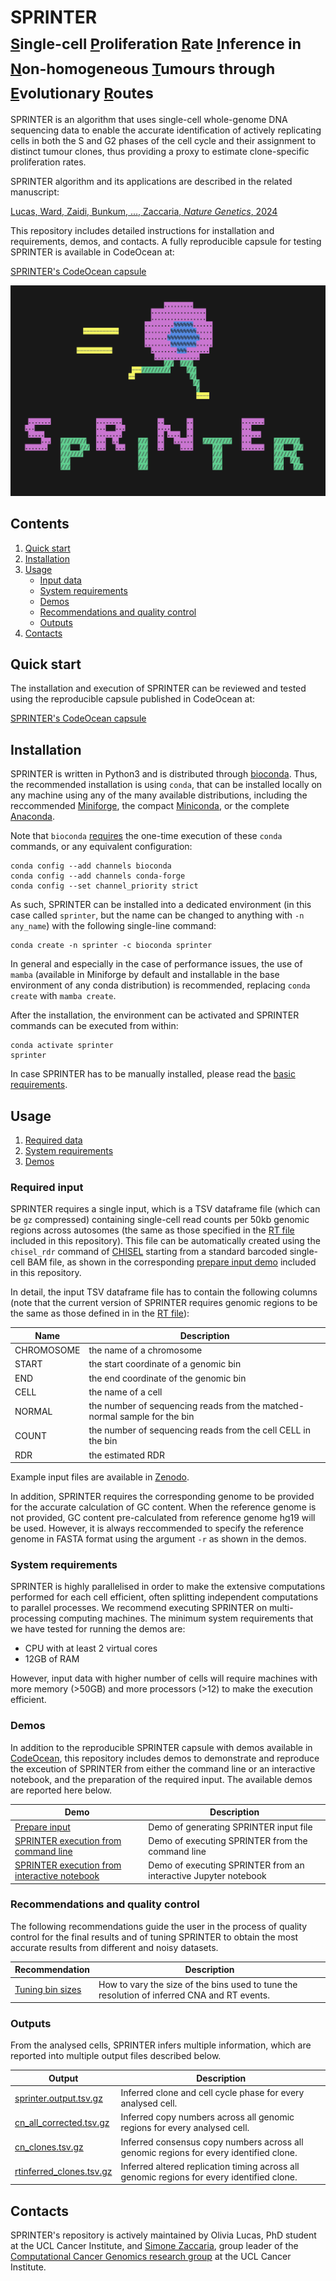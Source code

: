 # SPRINTER <br/> <sub><u>S</u>ingle-cell <u>P</u>roliferation <u>R</u>ate <u>I</u>nference in <u>N</u>on-homogeneous <u>T</u>umours through <u>E</u>volutionary <u>R</u>outes</sub> #

SPRINTER is an algorithm that uses single-cell whole-genome DNA sequencing data to enable the accurate identification of actively replicating cells in both the S and G2 phases of the cell cycle and their assignment to distinct tumour clones, thus providing a proxy to estimate clone-specific proliferation rates.

SPRINTER algorithm and its applications are described in the related manuscript:

[Lucas, Ward, Zaidi, Bunkum, ..., Zaccaria, *Nature Genetics*, 2024](https://doi.org/10.1038/s41588-024-01989-z)

This repository includes detailed instructions for installation and requirements, demos, and contacts.
A fully reproducible capsule for testing SPRINTER is available in CodeOcean at:

[SPRINTER's CodeOcean capsule](https://doi.org/10.24433/CO.4888914.v1)

![SPRINTER logo](doc/sprinter_logo.png)

## Contents ##

1. [Quick start](#quick)
2. [Installation](#installation)
3. [Usage](#usage)
    - [Input data](#requireddata)
    - [System requirements](#requirements)
    - [Demos](#demos)
    - [Recommendations and quality control](#qc)
    - [Outputs](#outputs)
4. [Contacts](#contacts)

<a name="quick"></a>
## Quick start

The installation and execution of SPRINTER can be reviewed and tested using the reproducible capsule published in CodeOcean at:

[SPRINTER's CodeOcean capsule](https://doi.org/10.24433/CO.4888914.v1)

<a name="installation"></a>
## Installation

SPRINTER is written in Python3 and is distributed through [bioconda](https://bioconda.github.io/).
Thus, the recommended installation is using `conda`, that can be installed locally on any machine using any of the many available distributions, including the reccommended [Miniforge](https://github.com/conda-forge/miniforge), the compact [Miniconda](https://docs.conda.io/en/latest/miniconda.html), or the complete [Anaconda](https://www.anaconda.com/).

Note that `bioconda` [requires](https://bioconda.github.io/) the one-time execution of these `conda` commands, or any equivalent configuration:
```shell
conda config --add channels bioconda
conda config --add channels conda-forge
conda config --set channel_priority strict
```

As such, SPRINTER can be installed into a dedicated environment (in this case called `sprinter`, but the name can be changed to anything with `-n any_name`) with the following single-line command:
```shell
conda create -n sprinter -c bioconda sprinter
```

In general and especially in the case of performance issues, the use of `mamba` (available in Miniforge by default and installable in the base environment of any conda distribution) is recommended, replacing `conda create` with `mamba create`.

After the installation, the environment can be activated and SPRINTER commands can be executed from within:
```shell
conda activate sprinter
sprinter
```

In case SPRINTER has to be manually installed, please read the [basic requirements](doc/basic_requirements.md).

<a name="usage"></a>
## Usage

1. [Required data](#requireddata)
2. [System requirements](#requirements)
3. [Demos](#demos)

<a name="requireddata"></a>
### Required input

SPRINTER requires a single input, which is a TSV dataframe file (which can be `gz` compressed) containing single-cell read counts per 50kb genomic regions across autosomes (the same as those specified in the [RT file](sprinter/resources/rtscores.csv.gz) included in this repository).
This file can be automatically created using the `chisel_rdr` command of [CHISEL](https://github.com/raphael-group/chisel) starting from a standard barcoded single-cell BAM file, as shown in the corresponding [prepare input demo](demos/prep_input/demo_prep_input.sh) included in this repository.

In detail, the input TSV dataframe file has to contain the following columns (note that the current version of SPRINTER requires genomic regions to be the same as those defined in in the [RT file](sprinter/resources/rtscores.csv.gz)):

| **Name** | **Description** |
|---------|----------------|
| CHROMOSOME | the name of a chromosome |
| START | the start coordinate of a genomic bin |
| END | the end coordinate of the genomic bin |
| CELL | the name of a cell |
| NORMAL | the number of sequencing reads from the matched-normal sample for the bin |
| COUNT | the number of sequencing reads from the cell CELL in the bin |
| RDR | the estimated RDR |

Example input files are available in [Zenodo](https://doi.org/10.5281/zenodo.14060547).

In addition, SPRINTER requires the corresponding genome to be provided for the accurate calculation of GC content. When the reference genome is not provided, GC content pre-calculated from reference genome hg19 will be used. However, it is always reccommended to specify the reference genome in FASTA format using the argument `-r` as shown in the demos.

<a name="requirements"></a>
### System requirements

SPRINTER is highly parallelised in order to make the extensive computations performed for each cell efficient, often splitting independent computations to parallel processes. We recommend executing SPRINTER on multi-processing computing machines. The minimum system requirements that we have tested for running the demos are:
- CPU with at least 2 virtual cores
- 12GB of RAM

However, input data with higher number of cells will require machines with more memory (>50GB) and more processors (>12) to make the execution efficient.

<a name="demos"></a>
### Demos

In addition to the reproducible SPRINTER capsule with demos available in [CodeOcean](https://doi.org/10.24433/CO.4888914.v1), this repository includes demos to demonstrate and reproduce the exceution of SPRINTER from either the command line or an interactive notebook, and the preparation of the required input.
The available demos are reported here below.

| **Demo** | **Description** |
|----------|-----------------|
| [Prepare input](demos/prep_input/demo_prep_input.sh) | Demo of generating SPRINTER input file |
| [SPRINTER execution from command line](demos/run_sprinter/demo_run_sprinter.sh) | Demo of executing SPRINTER from the command line |
| [SPRINTER execution from interactive notebook](demos/run_sprinter_libs/run_sprinter.ipynb) | Demo of executing SPRINTER from an interactive Jupyter notebook |

<a name="qc"></a>
### Recommendations and quality control

The following recommendations guide the user in the process of quality control for the final results and of tuning SPRINTER to obtain the most accurate results from different and noisy datasets.

| **Recommendation** | **Description** |
|--------------------|-----------------|
| [Tuning bin sizes](doc/rec_binsizes.md) | How to vary the size of the bins used to tune the resolution of inferred CNA and RT events. |


<a name="outputs"></a>
### Outputs

From the analysed cells, SPRINTER infers multiple information, which are reported into multiple output files described below.

| **Output** | **Description** |
|------------|-----------------|
| [sprinter.output.tsv.gz](doc/output_clonephase.md) | Inferred clone and cell cycle phase for every analysed cell. |
| [cn_all_corrected.tsv.gz](doc/output_cncells.md) | Inferred copy numbers across all genomic regions for every analysed cell. |
| [cn_clones.tsv.gz](doc/output_cnclones.md) | Inferred consensus copy numbers across all genomic regions for every identified clone. |
| [rtinferred_clones.tsv.gz](doc/output_infrt.md) | Inferred altered replication timing across all genomic regions for every identified clone. |

<a name="contacts"></a>
## Contacts

SPRINTER's repository is actively maintained by Olivia Lucas, PhD student at the UCL Cancer Institute, and [Simone Zaccaria](http://www.ucl.ac.uk/cancer/zaccaria-lab), group leader of the [Computational Cancer Genomics research group](https://sites.google.com/view/ccgresearchgroup) at the UCL Cancer Institute.
